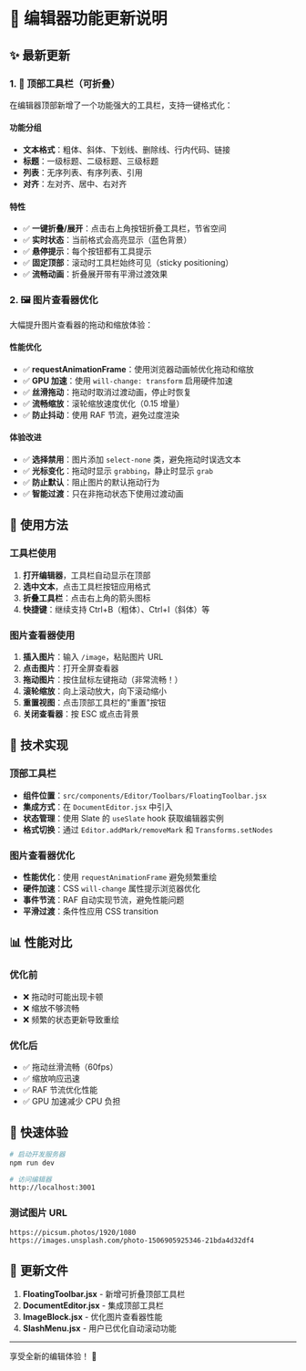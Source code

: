 # 📝 编辑器功能更新说明

## ✨ 最新更新

### 1. 🎨 顶部工具栏（可折叠）

在编辑器顶部新增了一个功能强大的工具栏，支持一键格式化：

#### 功能分组

- **文本格式**：粗体、斜体、下划线、删除线、行内代码、链接
- **标题**：一级标题、二级标题、三级标题
- **列表**：无序列表、有序列表、引用
- **对齐**：左对齐、居中、右对齐

#### 特性

- ✅ **一键折叠/展开**：点击右上角按钮折叠工具栏，节省空间
- ✅ **实时状态**：当前格式会高亮显示（蓝色背景）
- ✅ **悬停提示**：每个按钮都有工具提示
- ✅ **固定顶部**：滚动时工具栏始终可见（sticky positioning）
- ✅ **流畅动画**：折叠展开带有平滑过渡效果

### 2. 🖼️ 图片查看器优化

大幅提升图片查看器的拖动和缩放体验：

#### 性能优化

- ✅ **requestAnimationFrame**：使用浏览器动画帧优化拖动和缩放
- ✅ **GPU 加速**：使用 `will-change: transform` 启用硬件加速
- ✅ **丝滑拖动**：拖动时取消过渡动画，停止时恢复
- ✅ **流畅缩放**：滚轮缩放速度优化（0.15 增量）
- ✅ **防止抖动**：使用 RAF 节流，避免过度渲染

#### 体验改进

- ✅ **选择禁用**：图片添加 `select-none` 类，避免拖动时误选文本
- ✅ **光标变化**：拖动时显示 `grabbing`，静止时显示 `grab`
- ✅ **防止默认**：阻止图片的默认拖动行为
- ✅ **智能过渡**：只在非拖动状态下使用过渡动画

## 🎯 使用方法

### 工具栏使用

1. **打开编辑器**，工具栏自动显示在顶部
2. **选中文本**，点击工具栏按钮应用格式
3. **折叠工具栏**：点击右上角的箭头图标
4. **快捷键**：继续支持 Ctrl+B（粗体）、Ctrl+I（斜体）等

### 图片查看器使用

1. **插入图片**：输入 `/image`，粘贴图片 URL
2. **点击图片**：打开全屏查看器
3. **拖动图片**：按住鼠标左键拖动（非常流畅！）
4. **滚轮缩放**：向上滚动放大，向下滚动缩小
5. **重置视图**：点击顶部工具栏的"重置"按钮
6. **关闭查看器**：按 ESC 或点击背景

## 🔧 技术实现

### 顶部工具栏

- **组件位置**：`src/components/Editor/Toolbars/FloatingToolbar.jsx`
- **集成方式**：在 `DocumentEditor.jsx` 中引入
- **状态管理**：使用 Slate 的 `useSlate` hook 获取编辑器实例
- **格式切换**：通过 `Editor.addMark/removeMark` 和 `Transforms.setNodes`

### 图片查看器优化

- **性能优化**：使用 `requestAnimationFrame` 避免频繁重绘
- **硬件加速**：CSS `will-change` 属性提示浏览器优化
- **事件节流**：RAF 自动实现节流，避免性能问题
- **平滑过渡**：条件性应用 CSS transition

## 📊 性能对比

### 优化前

- ❌ 拖动时可能出现卡顿
- ❌ 缩放不够流畅
- ❌ 频繁的状态更新导致重绘

### 优化后

- ✅ 拖动丝滑流畅（60fps）
- ✅ 缩放响应迅速
- ✅ RAF 节流优化性能
- ✅ GPU 加速减少 CPU 负担

## 🚀 快速体验

```bash
# 启动开发服务器
npm run dev

# 访问编辑器
http://localhost:3001
```

### 测试图片 URL

```
https://picsum.photos/1920/1080
https://images.unsplash.com/photo-1506905925346-21bda4d32df4
```

## 📝 更新文件

1. **FloatingToolbar.jsx** - 新增可折叠顶部工具栏
2. **DocumentEditor.jsx** - 集成顶部工具栏
3. **ImageBlock.jsx** - 优化图片查看器性能
4. **SlashMenu.jsx** - 用户已优化自动滚动功能

---

享受全新的编辑体验！ 🎉
